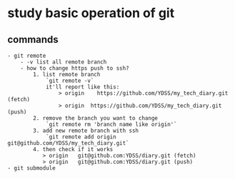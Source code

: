 # study basic operation of git

## commands
    - git remote 
        - -v list all remote branch
        - how to change https push to ssh?
            1. list remote branch
                `git remote -v` 
                it'll report like this:
                    > origin    https://github.com/YDSS/my_tech_diary.git (fetch)
                    > origin  https://github.com/YDSS/my_tech_diary.git (push)
            2. remove the branch you want to change
                `git remote rm 'branch name like origin'`
            3. add new remote branch with ssh
                `git remote add origin git@github.com/YDSS/my_tech_diary.git`
            4. then check if it works
               > origin   git@github.com:YDSS/diary.git (fetch)
               > origin   git@github.com:YDSS/diary.git (push)
    - git submodule
